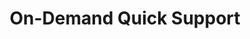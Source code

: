 ---sort_key: 24layout: "sku"id: on-demand-quick-support-incidenttitle: "On-Demand Quick Support"heading: "On-Demand Quick Support"sub-title: "Purchase a single incident of support to troubleshoot a product or service by Apple, Dell, HP, Lenovo, Microsoft, Google and other popular brands. "category: "On-Demand Support"category_description: "Technical support at on-demand rates."features: - feature: "As part of this service we’ll assess the problem and either:" - feature: "Provide one quick solution OR" - feature: "If it turns out to be more complex, provide a quote for an appropriate solution. If you go ahead with the quote you’ll only be charged for the recommended service."price: "49.5"unit: "incident"---